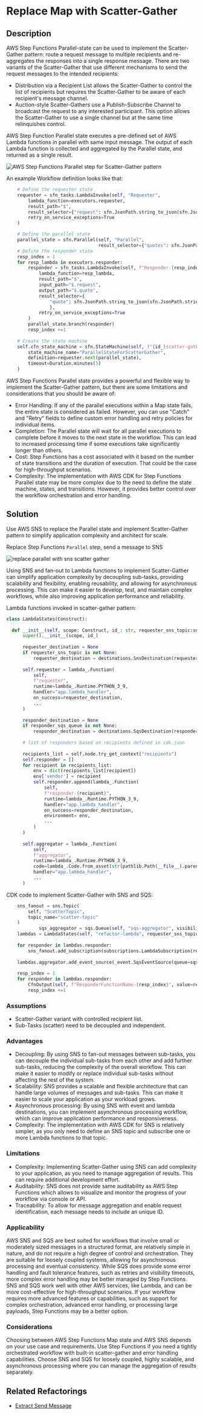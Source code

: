 # Replace Map with Scatter-Gather

## Description

AWS Step Functions Parallel-state can be used to implement the Scatter-Gather pattern: route a request message to multiple recipients and re-aggregates the responses into a single response message. There are two variants of the Scatter-Gather that use different mechanisms to send the request messages to the intended recipients:

* Distribution via a Recipient List allows the Scatter-Gather to control the list of recipients but requires the Scatter-Gather to be aware of each recipient's message channel.
* Auction-style Scatter-Gathers use a Publish-Subscribe Channel to broadcast the request to any interested participant. This option allows the Scatter-Gather to use a single channel but at the same time relinquishes control.

AWS Step Function Parallel state executes a pre-defined set of AWS Lambda functions in parallel with same input message. The output of each Lambda function is collected and aggregated by the Parallel state, and returned as a single result.

![AWS Step Functions Parallel step for Scatter-Gather pattern](images/sfn-parallel-scatter-gather.png)

An example Workflow definition looks like that:

``` Python
    # Define the requester state
    requester = sfn_tasks.LambdaInvoke(self, "Requester",
        lambda_function=executors.requester,
        result_path="$",
        result_selector={"request": sfn.JsonPath.string_to_json(sfn.JsonPath.string_at("$.Payload.body"))},
        retry_on_service_exceptions=True
    )

    # Define the parallel state
    parallel_state = sfn.Parallel(self, "Parallel",
                                  result_selector={"quotes": sfn.JsonPath.object_at("$")})
    # Define the responder state
    resp_index = 1
    for resp_lambda in executors.responder:
        responder = sfn_tasks.LambdaInvoke(self, f"Responder-{resp_index}",
            lambda_function=resp_lambda,
            result_path="$",
            input_path="$.request",
            output_path="$.quote",
            result_selector={
                "quote": sfn.JsonPath.string_to_json(sfn.JsonPath.string_at("$.Payload.data"))
                },
            retry_on_service_exceptions=True
        )
        parallel_state.branch(responder)
        resp_index +=1
    
    # Create the state machine
    self.cfn_state_machine = sfn.StateMachine(self, f"{id_}scatter-gather-workflow",
        state_machine_name="ParallelStateForScatterGather",
        definition=requester.next(parallel_state),
        timeout=Duration.minutes(5)
    )
```

AWS Step Functions Parallel state provides a powerful and flexible way to implement the Scatter-Gather pattern, but there are some limitations and considerations that you should be aware of:

* Error Handling: If any of the parallel executions within a Map state fails, the entire state is considered as failed. However, you can use "Catch" and "Retry" fields to define custom error handling and retry policies for individual items.
* Completion: The Parallel state will wait for all parallel executions to complete before it moves to the next state in the workflow. This can lead to increased processing time if some executions take significantly longer than others.
* Cost: Step Functions has a cost associated with it based on the number of state transitions and the duration of execution. That could be the case for high-throughput scenarios.
* Complexity: The implementation with AWS CDK for Step Functions Parallel state may be more complex due to the need to define the state machine, states, and transitions. However, it provides better control over the workflow orchestration and error handling.

## Solution

Use AWS SNS to replace the Parallel state and implement Scatter-Gather pattern to simplify application complexity and architect for scale.

Replace Step Functions ```Parallel``` step, send a message to SNS

![replace parallel with sns scatter gather](images/refactoring-scatter-gather.png)

Using SNS and fan-out to Lambda functions to implement Scatter-Gather can simplify application complexity by decoupling sub-tasks, providing scalability and flexibility, enabling reusability, and allowing for asynchronous processing. This can make it easier to develop, test, and maintain complex workflows, while also improving application performance and reliability.

Lambda functions invoked in scatter-gather pattern:

``` Python
class LambdaStates(Construct):
    
  def __init__(self, scope: Construct, id_: str, requester_sns_topic:sns.ITopic = None, responder_sqs_queue:sqs.IQueue = None, **kwargs) -> None:
      super().__init__(scope, id_)
      
      requester_destination = None
      if requester_sns_topic is not None:
          requester_destination = destinations.SnsDestination(requester_sns_topic)
          
      self.requester = lambda_.Function(
          self,
          f"requester",
          runtime=lambda_.Runtime.PYTHON_3_9,
          handler="app.lambda_handler",
          on_success=requester_destination,
          ...
      )
      
      responder_destination = None
      if responder_sqs_queue is not None:
          responder_destination = destinations.SqsDestination(responder_sqs_queue) 
      
      # list of responders based on recipients defined in cdk.json 
      
      recipients_list = self.node.try_get_context("recipients")
      self.responder = []
      for recipient in recipients_list:
          env = dict(recipients_list[recipient])
          env['vendor'] = recipient
          self.responder.append(lambda_.Function(
              self,
              f"responder-{recipient}",
              runtime=lambda_.Runtime.PYTHON_3_9,              
              handler="app.lambda_handler",
              on_success=responder_destination,
              environment= env,
              ...
          )
      )
      
      self.aggregator = lambda_.Function(
          self,
          f"aggregator",
          runtime=lambda_.Runtime.PYTHON_3_9,
          code=lambda_.Code.from_asset(str(pathlib.Path(__file__).parent.joinpath("aggregator").resolve())),
          handler="app.lambda_handler",
          ...
      )
```

CDK code to implement Scatter-Gather with SNS and SQS:

``` Python
    sns_fanout = sns.Topic(
        self, "ScatterTopic",
        topic_name="scatter-topic"
    )
            sqs_aggregator = sqs.Queue(self, "sqs-aggregator", visibility_timeout=Duration.seconds(90))
    lambdas = LambdaStates(self, "refactor-lambda", requester_sns_topic=sns_fanout, responder_sqs_queue=sqs_aggregator)
    
    for responder in lambdas.responder:
        sns_fanout.add_subscription(subscriptions.LambdaSubscription(responder))
    
    lambdas.aggregator.add_event_source(_event.SqsEventSource(queue=sqs_aggregator, batch_size=len(lambdas.responder), max_batching_window=Duration.minutes(1)))
    
    resp_index = 1
    for responder in lambdas.responder:
        CfnOutput(self, f"ResponderFunctionName-{resp_index}", value=responder.function_name)
        resp_index +=1
```

### Assumptions

* Scatter-Gather variant with controlled recipient list.
* Sub-Tasks (scatter) need to be decoupled and independent.

### Advantages

* Decoupling: By using SNS to fan-out messages between sub-tasks, you can decouple the individual sub-tasks from each other and add further sub-tasks, reducing the complexity of the overall workflow. This can make it easier to modify or replace individual sub-tasks without affecting the rest of the system.
* Scalability: SNS provides a scalable and flexible architecture that can handle large volumes of messages and sub-tasks. This can make it easier to scale your application as your workload grows.
* Asynchronous processing: By using SNS with event and lambda destinations, you can implement asynchronous processing workflow, which can improve application performance and responsiveness.
* Complexity: The implementation with AWS CDK for SNS is relatively simpler, as you only need to define an SNS topic and subscribe one or more Lambda functions to that topic.

### Limitations

* Complexity: Implementing Scatter-Gather using SNS can add complexity to your application, as you need to manage aggregation of results. This can require additional development effort.
* Auditability: SNS does not provide same auditability as AWS Step Functions which allows to visualize and monitor the progress of your workflow via console or API.
* Traceability: To allow for message aggregation and enable request identification, each message needs to include an unique ID.

### Applicability

AWS SNS and SQS are best suited for workflows that involve small or moderately sized messages in a structured format, are relatively simple in nature, and do not require a high degree of control and orchestration. They are suitable for loosely coupled systems, allowing for asynchronous processing and eventual consistency. While SQS does provide some error handling and fault tolerance features, such as retries and visibility timeouts, more complex error handling may be better managed by Step Functions. SNS and SQS work well with other AWS services, like Lambda, and can be more cost-effective for high-throughput scenarios. If your workflow requires more advanced features or capabilities, such as support for complex orchestration, advanced error handling, or processing large payloads, Step Functions may be a better option.

### Considerations

Choosing between AWS Step Functions Map state and AWS SNS depends on your use case and requirements. Use Step Functions if you need a tightly orchestrated workflow with built-in scatter-gather and error handling capabilities. Choose SNS and SQS for loosely coupled, highly scalable, and asynchronous processing where you can manage the aggregation of results separately.

## Related Refactorings

* [Extract Send Message](https://serverlessland.com/refactoring-serverless/extract-send-message)
  